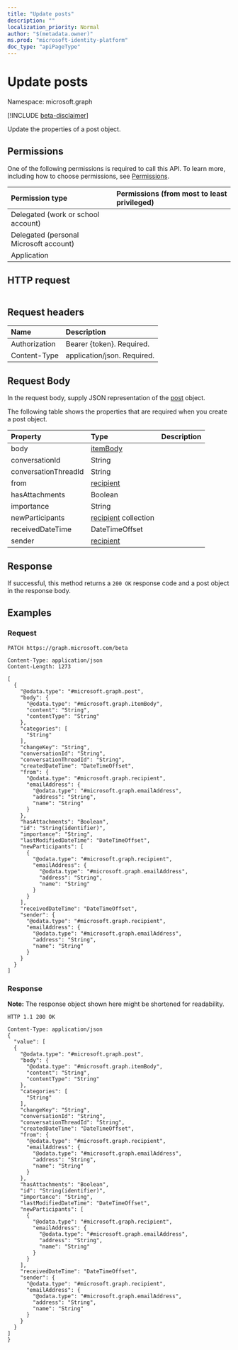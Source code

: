 ```yaml
---
title: "Update posts"
description: ""
localization_priority: Normal
author: "$(metadata.owner)"
ms.prod: "microsoft-identity-platform"
doc_type: "apiPageType"
---
```


# Update posts

Namespace: microsoft.graph

[!INCLUDE [beta-disclaimer](../../includes/beta-disclaimer.md)]

Update the properties of a post object.

## Permissions

One of the following permissions is required to call this API. To learn more, including how to choose permissions, see [Permissions](/graph/permissions-reference).

| Permission type                        | Permissions (from most to least privileged) |
| :------------------------------------- | :------------------------------------------ |
| Delegated (work or school account)     |                                             |
| Delegated (personal Microsoft account) |                                             |
| Application                            |                                             |

## HTTP request

<!-- {
  "blockType": "ignored"
}
-->

```http

```

## Request headers

| Name          | Description                 |
| :------------ | :-------------------------- |
| Authorization | Bearer {token}. Required.   |
| Content-Type  | application/json. Required. |

## Request Body

In the request body, supply JSON representation of the [post](../resources/-post.md) object.

<!-- Actions and Functions -->

<!-- CRUD Methods -->

The following table shows the properties that are required when you create a post object.

| Property             | Type                                              | Description |
| :------------------- | :------------------------------------------------ | :---------- |
| body                 | [itemBody](../resources/itembody.md)              |             |
| conversationId       | String                                            |             |
| conversationThreadId | String                                            |             |
| from                 | [recipient](../resources/recipient.md)            |             |
| hasAttachments       | Boolean                                           |             |
| importance           | String                                            |             |
| newParticipants      | [recipient](../resources/recipient.md) collection |             |
| receivedDateTime     | DateTimeOffset                                    |             |
| sender               | [recipient](../resources/recipient.md)            |             |

## Response

If successful, this method returns a `200 OK` response code and a post object in the response body.

## Examples

### Request

<!-- {
  "blockType": "request",
  "name": "update_posts"
}
-->

```http
PATCH https://graph.microsoft.com/beta

Content-Type: application/json
Content-Length: 1273

[
  {
    "@odata.type": "#microsoft.graph.post",
    "body": {
      "@odata.type": "#microsoft.graph.itemBody",
      "content": "String",
      "contentType": "String"
    },
    "categories": [
      "String"
    ],
    "changeKey": "String",
    "conversationId": "String",
    "conversationThreadId": "String",
    "createdDateTime": "DateTimeOffset",
    "from": {
      "@odata.type": "#microsoft.graph.recipient",
      "emailAddress": {
        "@odata.type": "#microsoft.graph.emailAddress",
        "address": "String",
        "name": "String"
      }
    },
    "hasAttachments": "Boolean",
    "id": "String(identifier)",
    "importance": "String",
    "lastModifiedDateTime": "DateTimeOffset",
    "newParticipants": [
      {
        "@odata.type": "#microsoft.graph.recipient",
        "emailAddress": {
          "@odata.type": "#microsoft.graph.emailAddress",
          "address": "String",
          "name": "String"
        }
      }
    ],
    "receivedDateTime": "DateTimeOffset",
    "sender": {
      "@odata.type": "#microsoft.graph.recipient",
      "emailAddress": {
        "@odata.type": "#microsoft.graph.emailAddress",
        "address": "String",
        "name": "String"
      }
    }
  }
]

```

### Response

**Note:** The response object shown here might be shortened for readability.

<!-- {
  "blockType": "response",
  "truncated": true,
  "@odata.type": "$(this.ReturnTypeFullName)"
}
-->

```http
HTTP 1.1 200 OK

Content-Type: application/json
{
  "value": [
  {
    "@odata.type": "#microsoft.graph.post",
    "body": {
      "@odata.type": "#microsoft.graph.itemBody",
      "content": "String",
      "contentType": "String"
    },
    "categories": [
      "String"
    ],
    "changeKey": "String",
    "conversationId": "String",
    "conversationThreadId": "String",
    "createdDateTime": "DateTimeOffset",
    "from": {
      "@odata.type": "#microsoft.graph.recipient",
      "emailAddress": {
        "@odata.type": "#microsoft.graph.emailAddress",
        "address": "String",
        "name": "String"
      }
    },
    "hasAttachments": "Boolean",
    "id": "String(identifier)",
    "importance": "String",
    "lastModifiedDateTime": "DateTimeOffset",
    "newParticipants": [
      {
        "@odata.type": "#microsoft.graph.recipient",
        "emailAddress": {
          "@odata.type": "#microsoft.graph.emailAddress",
          "address": "String",
          "name": "String"
        }
      }
    ],
    "receivedDateTime": "DateTimeOffset",
    "sender": {
      "@odata.type": "#microsoft.graph.recipient",
      "emailAddress": {
        "@odata.type": "#microsoft.graph.emailAddress",
        "address": "String",
        "name": "String"
      }
    }
  }
]
}

```
